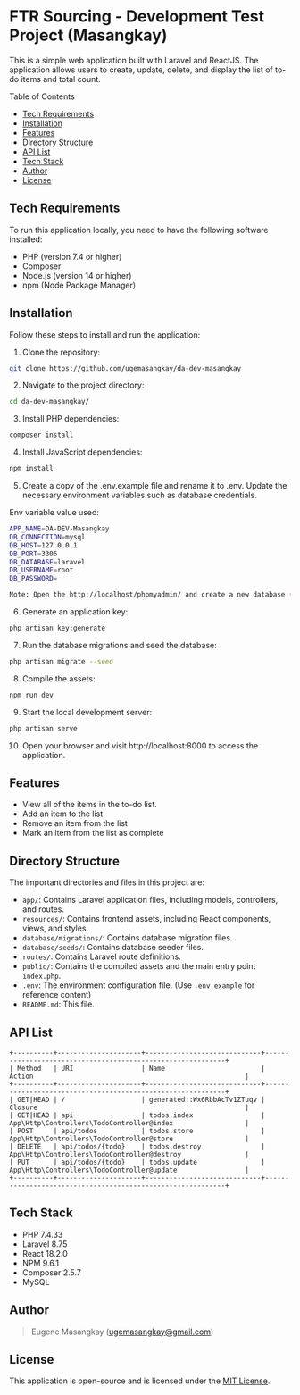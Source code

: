 # FTR Sourcing - Development Test Project (Masangkay)

This is a simple web application built with Laravel and ReactJS. The application allows users to create, update, delete, and display the list of to-do items and total count.

Table of Contents
  - [Tech Requirements](#tech-requirements)
  - [Installation](#installation)
  - [Features](#features)
  - [Directory Structure](#directory-structure)
  - [API List](#api-list)
  - [Tech Stack](#tech-stack)
  - [Author](#author)
  - [License](#license)

## Tech Requirements

To run this application locally, you need to have the following software installed:

- PHP (version 7.4 or higher)
- Composer
- Node.js (version 14 or higher)
- npm (Node Package Manager)

## Installation

Follow these steps to install and run the application:

1. Clone the repository:
```bash
git clone https://github.com/ugemasangkay/da-dev-masangkay
```

2. Navigate to the project directory:
```bash
cd da-dev-masangkay/
```

3. Install PHP dependencies:
```bash
composer install
```

4. Install JavaScript dependencies:
```bash
npm install
```

5. Create a copy of the .env.example file and rename it to .env. Update the necessary environment variables such as database credentials.

Env variable value used:
```bash
APP_NAME=DA-DEV-Masangkay
DB_CONNECTION=mysql
DB_HOST=127.0.0.1
DB_PORT=3306
DB_DATABASE=laravel
DB_USERNAME=root
DB_PASSWORD=

Note: Open the http://localhost/phpmyadmin/ and create a new database (Name: laravel), update the password if required
```

6. Generate an application key:
```bash
php artisan key:generate
```

7. Run the database migrations and seed the database:
```bash
php artisan migrate --seed
```

8. Compile the assets:
```bash
npm run dev
```

9. Start the local development server:
```bash
php artisan serve
```

10. Open your browser and visit http://localhost:8000 to access the application.

## Features
- View all of the items in the to-do list.
- Add an item to the list
- Remove an item from the list
- Mark an item from the list as complete

## Directory Structure

The important directories and files in this project are:

- `app/`: Contains Laravel application files, including models, controllers, and routes.
- `resources/`: Contains frontend assets, including React components, views, and styles.
- `database/migrations/`: Contains database migration files.
- `database/seeds/`: Contains database seeder files.
- `routes/`: Contains Laravel route definitions.
- `public/`: Contains the compiled assets and the main entry point `index.php`.
- `.env`: The environment configuration file. (Use `.env.example` for reference content)
- `README.md`: This file.

## API List

```
+----------+---------------------+-----------------------------+------------------------------------------------------------+
| Method   | URI                 | Name                        | Action                                                     |
+----------+---------------------+-----------------------------+------------------------------------------------------------+
| GET|HEAD | /                   | generated::Wx6RbbAcTv1ZTuqv | Closure                                                    |
| GET|HEAD | api                 | todos.index                 | App\Http\Controllers\TodoController@index                  |
| POST     | api/todos           | todos.store                 | App\Http\Controllers\TodoController@store                  |
| DELETE   | api/todos/{todo}    | todos.destroy               | App\Http\Controllers\TodoController@destroy                |
| PUT      | api/todos/{todo}    | todos.update                | App\Http\Controllers\TodoController@update                 |
+----------+---------------------+-----------------------------+------------------------------------------------------------+
```

## Tech Stack

- PHP 7.4.33
- Laravel 8.75
- React 18.2.0
- NPM 9.6.1
- Composer 2.5.7
- MySQL

## Author

> Eugene Masangkay (ugemasangkay@gmail.com)

## License

This application is open-source and is licensed under the [MIT License](https://opensource.org/licenses/MIT).